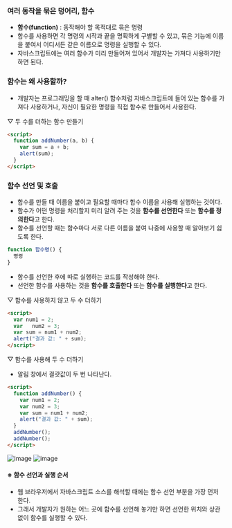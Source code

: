 ### 여러 동작을 묶은 덩어리, 함수

- **함수(function)** : 동작해야 할 목적대로 묶은 명령
- 함수를 사용하면 각 명령의 시작과 끝을 명확하게 구별할 수 있고, 묶은 기능에 이름을 붙여서 어디서든 같은 이름으로 명령을 실행할 수 있다.
- 자바스크립트에는 여러 함수가 미리 만들어져 있어서 개발자는 가져다 사용하기만 하면 된다.

### 함수는 왜 사용할까?

- 개발자는 프로그래밍을 할 때 alter() 함수처럼 자바스크립트에 들어 있는 함수를 가져다 사용하거나, 자신이 필요한 명령을 직접 함수로 만들어서 사용한다.

▽ 두 수를 더하는 함수 만들기
```html
<script>
  function addNumber(a, b) {
    var sum = a + b;
    alert(sum);
  }
</script>
```

### 함수 선언 및 호출

- 함수를 만들 때 이름을 붙이고 필요할 때마다 함수 이름을 사용해 실행하는 것이다.
- 함수가 어떤 명령을 처리할지 미리 알려 주는 것을 **함수를 선언한다** 또는 **함수를 정의한다**고 한다.
- 함수를 선언할 때는 함수마다 서로 다른 이름을 붙여 나중에 사용할 때 알아보기 쉽도록 한다.

```js
function 함수명() {
  명령
}
```

- 함수를 선언한 후에 따로 실행하는 코드를 작성해야 한다.
- 선언한 함수를 사용하는 것을 **함수를 호출한다** 또는 **함수를 실행한다**고 한다.

▽ 함수를 사용하지 않고 두 수 더하기
```html
<script>
  var num1 = 2;
  var	num2 = 3;
  var sum = num1 + num2;
  alert("결과 값: " + sum);
</script>
```

▽ 함수를 사용해 두 수 더하기

- 알림 창에서 결괏값이 두 번 나타난다.

```html
<script>		
  function addNumber() { 								
    var num1 = 2;
    var num2 = 3;
    var sum = num1 + num2;			
    alert("결과 값: " + sum);
  }
  addNumber();
  addNumber();
</script>	
```
![image](https://github.com/Seonghyun-Park/Web/assets/121333241/ad3ea4de-316b-41a2-aa74-6d3745b37d04)
![image](https://github.com/Seonghyun-Park/Web/assets/121333241/ad3ea4de-316b-41a2-aa74-6d3745b37d04)

#### ※ 함수 선언과 실행 순서

- 웹 브라우저에서 자바스크립트 소스를 해석할 때에는 함수 선언 부분을 가장 먼저 한다.
- 그래서 개발자가 원하는 어느 곳에 함수를 선언해 놓기만 하면 선언한 위치와 상관없이 함수를 실행할 수 있다.